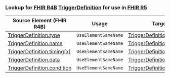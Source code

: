 ### Lookup for [FHIR R4B](https://hl7.org/fhir/R4B/) [TriggerDefinition](https://hl7.org/fhir/R4B/TriggerDefinition.html) for use in [FHIR R5](https://hl7.org/fhir/R5/)

| Source Element (FHIR R4B) | Usage | Target |
| -------------- | ----- | ------ |
| [TriggerDefinition.type](https://hl7.org/fhir/R4B/TriggerDefinition.html#resource) | `UseElementSameName` | [TriggerDefinition.type](https://hl7.org/fhir/R5/TriggerDefinition.html#resource) |
| [TriggerDefinition.name](https://hl7.org/fhir/R4B/TriggerDefinition.html#resource) | `UseElementSameName` | [TriggerDefinition.name](https://hl7.org/fhir/R5/TriggerDefinition.html#resource) |
| [TriggerDefinition.timing[x]](https://hl7.org/fhir/R4B/TriggerDefinition.html#resource) | `UseElementSameName` | [TriggerDefinition.timing[x]](https://hl7.org/fhir/R5/TriggerDefinition.html#resource) |
| [TriggerDefinition.data](https://hl7.org/fhir/R4B/TriggerDefinition.html#resource) | `UseElementSameName` | [TriggerDefinition.data](https://hl7.org/fhir/R5/TriggerDefinition.html#resource) |
| [TriggerDefinition.condition](https://hl7.org/fhir/R4B/TriggerDefinition.html#resource) | `UseElementSameName` | [TriggerDefinition.condition](https://hl7.org/fhir/R5/TriggerDefinition.html#resource) |
